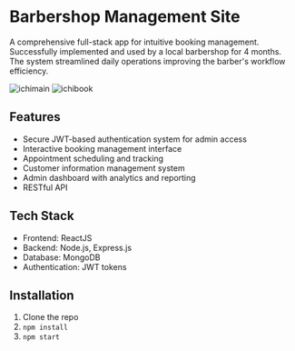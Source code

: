 # Barbershop Management Site

A comprehensive full-stack app for intuitive booking management. Successfully implemented and used by a local barbershop for 4 months. The system streamlined daily operations improving the barber's workflow efficiency.

![ichimain](https://github.com/user-attachments/assets/2e19bf23-5a59-4b6c-8bc2-48abe2a18325)
![ichibook](https://github.com/user-attachments/assets/c3512376-9535-4a9a-a366-98062fcbe095)

## Features
- Secure JWT-based authentication system for admin access
- Interactive booking management interface
- Appointment scheduling and tracking
- Customer information management system
- Admin dashboard with analytics and reporting
- RESTful API 

## Tech Stack
- Frontend: ReactJS
- Backend: Node.js, Express.js
- Database: MongoDB
- Authentication: JWT tokens

## Installation
1. Clone the repo
2. `npm install`
3. `npm start`

